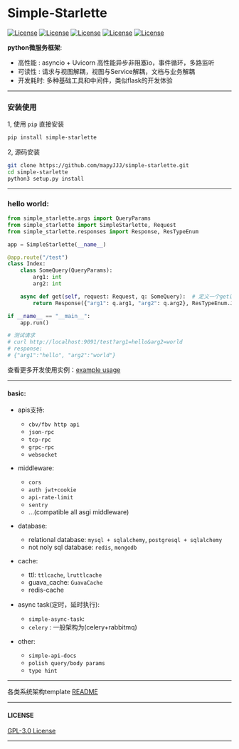 # Simple-Starlette

[![License](https://img.shields.io/static/v1?label=asgi&message=starlette&color=red)]()
[![License](https://img.shields.io/static/v1?label=asgi-server&message=uvicorn&color=green)]()
[![License](https://img.shields.io/static/v1?label=imports&message=isort&color=origin)]()
[![License](https://img.shields.io/static/v1?label=format&message=black&color=origin)]()
[![License](https://img.shields.io/static/v1?label=type-hint&message=pyright&color=origin)]()

**python微服务框架**: 
- 高性能 : asyncio + Uvicorn 高性能异步非阻塞io，事件循环，多路监听 
- 可读性 : 请求与视图解耦，视图与Service解耦，文档与业务解耦
- 开发耗时: 多种基础工具和中间件，类似flask的开发体验

---

### 安装使用

1, 使用 `pip` 直接安装

```bash
pip install simple-starlette
```

2, 源码安装
```bash
git clone https://github.com/mapyJJJ/simple-starlette.git
cd simple-starlette
python3 setup.py install
```

---

### hello world:

```python
from simple_starlette.args import QueryParams
from simple_starlette import SimpleStarlette, Request
from simple_starlette.responses import Response, ResTypeEnum

app = SimpleStarlette(__name__)

@app.route("/test")
class Index:
    class SomeQuery(QueryParams):
        arg1: int
        arg2: int

    async def get(self, request: Request, q: SomeQuery):  # 定义一个get请求
        return Response({"arg1": q.arg1, "arg2": q.arg2}, ResTypeEnum.JSON) # 构造返回json字符串

if __name__ == "__main__":
    app.run()

# 测试请求
# curl http://localhost:9091/test?arg1=hello&arg2=world
# response:
# {"arg1":"hello", "arg2":"world"}
```
查看更多开发使用实例：[example usage](https://github.com/mapyJJJ/simple-starlette/tree/master/example)

---
#### basic:

- apis支持: 
    - `cbv/fbv http api`
    - `json-rpc`
    - `tcp-rpc`
    - `grpc-rpc`
    - `websocket`

- middleware:
    - `cors`
    - `auth jwt+cookie`
    - `api-rate-limit`
    - `sentry`
    - ...(compatible all asgi middleware)

- database:
    - relational database: `mysql + sqlalchemy`, `postgresql + sqlalchemy`
    - not noly sql database: `redis`, `mongodb`   

- cache:
    - ttl: `ttlcache`, `lruttlcache`
    - guava_cache: `GuavaCache`
    - redis-cache

- async task(定时，延时执行): 
    - `simple-async-task`: 
    - `celery` : 一般架构为(celery+rabbitmq)

- other: 
    - `simple-api-docs`
    - `polish query/body params`
    - `type hint`

---
各类系统架构template [README](https://github.com/mapyJJJ/simple-starlette/blob/master/system_architecture_template/README.md)


---
#### LICENSE

[GPL-3.0 License](https://github.com/mapyJJJ/simple-starlette/blob/master/LICENSE)

---